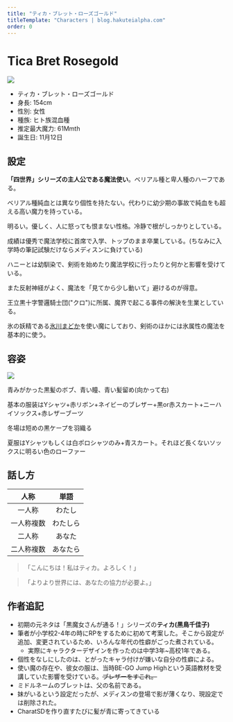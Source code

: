 ```yaml
---
title: "ティカ・ブレット・ローズゴールド"
titleTemplate: "Characters | blog.hakuteialpha.com"
order: 0
---
```


# Tica Bret Rosegold

<div class="pt-4 flex gap-2 flex-col sm:flex-row items-start introduce">
<img src="https://dir.hakuteialpha.com/g/chara/hd/tica.png" class="rounded-md bg-white dark:bg-neutral-700 sm:max-w-64">
<div class="">

- ティカ・ブレット・ローズゴールド
- 身長: 154cm
- 性別: 女性
- 種族: ヒト族混血種
- 推定最大魔力: 61Mmth
- 誕生日: 11月12日

</div></div>


## 設定

**「四世界」シリーズの主人公である魔法使い**。ベリアル種と卑人種のハーフである。

ベリアル種純血とは異なり個性を持たない。代わりに幼少期の事故で純血をも超える高い魔力を持っている。

明るい。優しく、人に怒っても恨まない性格。冷静で根がしっかりとしている。

成績は優秀で魔法学校に首席で入学、トップのまま卒業している。(ちなみに入学時の筆記試験だけならメディスンに負けている)

ハニーとは幼馴染で、剣術を始めたり魔法学校に行ったりと何かと影響を受けている。

また反射神経がよく、魔法を「見てから少し動いて」避けるのが得意。

王立黒十字警邏騎士団("クロ")に所属、魔界で起こる事件の解決を生業としている。

氷の妖精である[氷川まどか](madoka)を使い魔にしており、剣術のほかには氷属性の魔法を基本的に使う。


## 容姿

<div class="pt-4 flex gap-2 flex-col-reverse sm:flex-row items-start introduce">
<img src="https://dir.hakuteialpha.com/g/chara/charat/org_20240324_130033.png" class="rounded-xl bg-white dark:bg-neutral-700 sm:max-w-64">
<div>

青みがかった黒髪のボブ、青い瞳、青い髪留め(向かって右)

基本の服装はYシャツ+赤リボン+ネイビーのブレザー+黒or赤スカート+ニーハイソックス+赤レザーブーツ

冬場は短めの黒ケープを羽織る

夏服はYシャツもしくは白ポロシャツのみ+青スカート。それほど長くないソックスに明るい色のローファー

</div></div>


## 話し方

| 人称 | 単語 |
| :-: | :-: |
| 一人称 | わたし |
| 一人称複数 | わたしら |
| 二人称 | あなた |
| 二人称複数 | あなたら |

> 「こんにちは！私はティカ。よろしく！」

> 「よりより世界には、あなたの協力が必要よ。」

## 作者追記

- 初期の元ネタは「黒魔女さんが通る！」シリーズの**ティカ(黒鳥千佳子)**
- 筆者が小学校2-4年の時にRPをするために初めて考案した。そこから設定が追加、変更されているため、いろんな年代の性癖がごった煮されている。
  - 実際にキャラクターデザインを作ったのは中学3年~高校1年である。
- 個性をなしにしたのは、とがったキャラ付けが嫌いな自分の性癖による。
- 使い魔の存在や、彼女の服は、当時BE-GO Jump Highという英語教材を受講していた影響を受けている。~~ブレザーをすこれ。~~
- ミドルネームのブレットは、父の名前である。
- 妹がいるという設定だったが、メディスンの登場で影が薄くなり、現設定では削除された。
- CharatSDを作り直すたびに髪が青に寄ってきている
